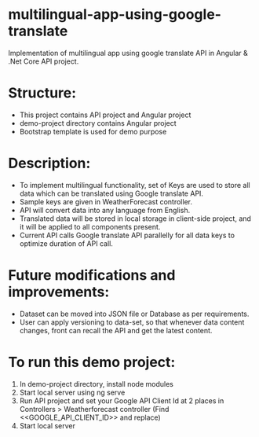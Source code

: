 # multilingual-app-using-google-translate
Implementation of multilingual app using google translate API in Angular & .Net Core API project.

# Structure:
* This project contains API project and Angular project
* demo-project directory contains Angular project
* Bootstrap template is used for demo purpose 

# Description:
* To implement multilingual functionality, set of Keys are used to store all data which can be translated using Google translate API.
* Sample keys are given in WeatherForecast controller.
* API will convert data into any language from English.
* Translated data will be stored in local storage in client-side project, and it will be applied to all components present.
* Current API calls Google translate API parallelly for all data keys to optimize duration of API call.

# Future modifications and improvements:
* Dataset can be moved into JSON file or Database as per requirements.
* User can apply versioning to data-set, so that whenever data content changes, front can recall the API and get the latest content.

# To run this demo project:
1. In demo-project directory, install node modules
2. Start local server using ng serve
3. Run API project and set your Google API Client Id at 2 places in Controllers > Weatherforecast controller (Find <<GOOGLE_API_CLIENT_ID>> and replace)
4. Start local server
